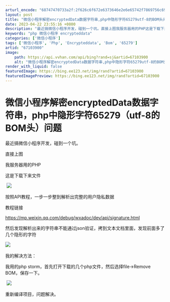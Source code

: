 ```yaml
---
arturl_encode: "68747470733a2f:2f626c6f672e6373646e2e6e65742f7869756c69616e303032:2f61727469636c652f64657461696c732f3637313033393030"
layout: post
title: "微信小程序解密encryptedData数据字符串,php中隐形字符65279utf-8的BOM头问题"
date: 2023-04-22 23:55:16 +0800
description: "最近搞微信小程序开发，碰到一个坑。直接上图我服务器用的PHP这是下载下来文件按照API教程，一步一步"
keywords: "php 微信小程序 encrypteddata"
categories: ['微信小程序']
tags: ['微信小程序', 'Php', 'Encrypteddata', 'Bom', '65279']
artid: "67103900"
image:
    path: https://api.vvhan.com/api/bing?rand=sj&artid=67103900
    alt: "微信小程序解密encryptedData数据字符串,php中隐形字符65279utf-8的BOM头问题"
render_with_liquid: false
featuredImage: https://bing.ee123.net/img/rand?artid=67103900
featuredImagePreview: https://bing.ee123.net/img/rand?artid=67103900
---
```


# 微信小程序解密encryptedData数据字符串，php中隐形字符65279（utf-8的BOM头）问题

最近搞微信小程序开发，碰到一个坑。

直接上图

我服务器用的PHP

这是下载下来文件

![]()
![](https://img-blog.csdn.net/20170328000103328?watermark/2/text/aHR0cDovL2Jsb2cuY3Nkbi5uZXQveGl1bGlhbjAwMg==/font/5a6L5L2T/fontsize/400/fill/I0JBQkFCMA==/dissolve/70/gravity/Center)

按照API教程，一步一步整到解析出完整的用户隐私数据

教程链接

https://mp.weixin.qq.com/debug/wxadoc/dev/api/signature.html

然后发现解析出来的字符串不能通过json验证，拷到文本文档里面，发现前面多了几个隐形的字符

![](https://img-blog.csdn.net/20170328000230221?watermark/2/text/aHR0cDovL2Jsb2cuY3Nkbi5uZXQveGl1bGlhbjAwMg==/font/5a6L5L2T/fontsize/400/fill/I0JBQkFCMA==/dissolve/70/gravity/Center)
![]()

我的解决方法：

我用的php storm，首先打开下载的几个php文件，然后选择file->Remove BOM，保存一下。

![]()
![](https://img-blog.csdn.net/20170328000336846?watermark/2/text/aHR0cDovL2Jsb2cuY3Nkbi5uZXQveGl1bGlhbjAwMg==/font/5a6L5L2T/fontsize/400/fill/I0JBQkFCMA==/dissolve/70/gravity/Center)

重新编译项目，问题解决。